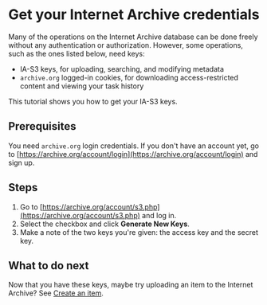 # Get your Internet Archive credentials

Many of the operations on the Internet Archive database can be done freely without any authentication or authorization. However, some operations, such as the ones listed below, need keys:

- IA-S3 keys, for uploading, searching, and modifying metadata
- `archive.org` logged-in cookies, for downloading access-restricted content and viewing your task history

This tutorial shows you how to get your IA-S3 keys.

## Prerequisites 

You need `archive.org` login credentials. If you don't have an account yet, go to [https://archive.org/account/login](https://archive.org/account/login) and sign up.

## Steps

1. Go to [https://archive.org/account/s3.php](https://archive.org/account/s3.php) and log in.
1. Select the checkbox and click **Generate New Keys**.
1. Make a note of the two keys you're given: the access key and the secret key.

## What to do next

Now that you have these keys, maybe try uploading an item to the Internet Archive? See [Create an item](tutorial-create-item.md).

